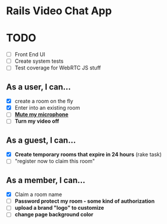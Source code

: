 # Rails Video Chat App

# TODO

- [ ] Front End UI
- [ ] Create system tests
- [ ] Test coverage for WebRTC JS stuff

## As a user, I can...

- [x] create a room on the fly
- [x] Enter into an existing room
- [ ] __[Mute my microphone](https://stackoverflow.com/questions/35512314/how-to-mute-unmute-mic-in-webrtc)__
- [ ] __Turn my video off__

## As a guest, I can...

- [x] __Create temporary rooms that expire in 24 hours__ (rake task)
- [ ] "register now to claim this room"

## As a member, I can...

- [x] Claim a room name
- [ ] __Password protect my room - some kind of authorization__
- [ ] __upload a brand "logo" to customize__
- [ ] __change page background color__
